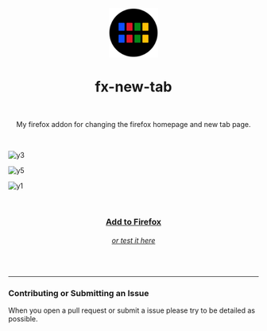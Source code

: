 <p align="center">
  <img src="icons/icon.svg" width=100>
</p>
<h1 align="center">
  fx-new-tab
</h1>
<br>
<p align="center">
  My firefox addon for changing the firefox homepage and new tab page. 
</p>
<br>

![y3](https://github.com/enfyna/fx-new-tab/assets/91965312/23888dbd-a54d-4525-87a1-df84155f7f19)

![y5](https://github.com/enfyna/fx-new-tab/assets/91965312/ddef9930-cc96-493f-b0f0-fb684ae8ecae)

![y1](https://github.com/enfyna/fx-new-tab/assets/91965312/1c77183f-f031-4fcc-8a73-8a507618610d)

<br>

<h3 align="center">
  <a href="https://addons.mozilla.org/en-US/firefox/addon/fx-new-tab">
    Add to Firefox
  </a>
</h3>
<h6 align="center">
  <a href="https://enfyna.github.io/fx-new-tab">
    or test it here
  </a>
</h6>
<br>

<hr>

### Contributing or Submitting an Issue

When you open a pull request or submit a issue please try to be detailed as possible.
